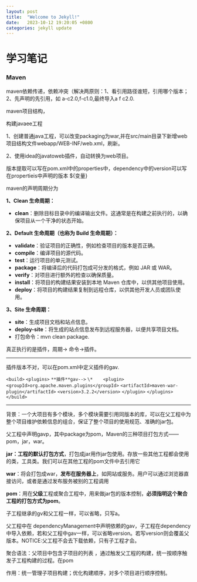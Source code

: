 ```yaml
---
layout: post
title:  "Welcome to Jekyll!"
date:   2023-10-12 19:20:05 +0800
categories: jekyll update
---
```


# 学习笔记

### Maven

maven依赖传递，依赖冲突（解决两原则：1、看引用路径谁短，引用哪个版本；2、先声明的先引用，如  a-c2.0,f-c1.0,最终导入a  f  c2.0.

maven项目结构，

构建javaee工程

1、创建普通java工程，可以改变packaging为war,并在src/main目录下新增web项目结构文件webapp/WEB-INF/web.xml，刷新。

2、使用idea的javatoweb插件，自动转换为web项目。



版本提取可以写在pom.xml中的properties中，dependency中的version可以写在propertieis中声明的版本 ${变量}



maven的声明周期分为

**1、Clean 生命周期：**

- **clean**：删除目标目录中的编译输出文件。这通常是在构建之前执行的，以确保项目从一个干净的状态开始。

**2、Default 生命周期（也称为 Build 生命周期）：**

- **validate**：验证项目的正确性，例如检查项目的版本是否正确。
- **compile**：编译项目的源代码。
- **test**：运行项目的单元测试。
- **package**：将编译后的代码打包成可分发的格式，例如 JAR 或 WAR。
- **verify**：对项目进行额外的检查以确保质量。
- **install**：将项目的构建结果安装到本地 Maven 仓库中，以供其他项目使用。
- **deploy**：将项目的构建结果复制到远程仓库，以供其他开发人员或团队使用。

**3、Site 生命周期：**

- **site**：生成项目文档和站点信息。
- **deploy-site**：将生成的站点信息发布到远程服务器，以便共享项目文档。
- 打包命令：mvn clean package.

真正执行的是插件，周期-> 命令->插件。

------

插件版本不对，可以在pom.xml中定义插件的gav.

`<build>`
  `<plugins>`
    `**插件**gav-->`
`\*    <plugin>`
      `<groupId>org.apache.maven.plugins</groupId>`
      `<artifactId>maven-war-plugin</artifactId>`
      `<version>3.2.2</version>`
    `</plugin>`
  `</plugins>`
`</build>`

------

背景：一个大项目有多个模块，多个模块需要引用同版本的库，可以在父工程中为整个项目维护依赖信息的组合，保证了整个项目的使用规范、准确的jar包。

父工程中声明gavp，其中package为pom，Maven的三种项目打包方式——pom，jar，war。

**jar：工程的默认打包方式**，打包成jar用作jar包使用。存放一些其他工程都会使用的类，工具类。我们可以在其他工程的pom文件中去引用它

 **war**：将会打包成war，**发布在服务器上**，如网站或服务。用户可以通过浏览器直接访问，或者是通过发布服务被别的工程调用

 **pom**：用在**父级**工程或聚合工程中，用来做jar包的版本控制，**必须指明这个聚合工程的打包方式为pom**。 

子工程继承的gv和父工程一样，可以省略，只写a。

父工程中在 dependencyManagement中声明依赖的gav，子工程在dependency中导入依赖，若和父工程中gav一样，可以省略version。若写version则会覆盖父版本。NOTICE:父工程不会去下载依赖，只有子工程才会。

聚合语法：父项目中包含子项目的列表 ，通过触发父工程的构建，统一按顺序触发子工程构建的过程。在pom

作用：统一管理子项目构建；优化构建顺序，对多个项目进行顺序控制。
